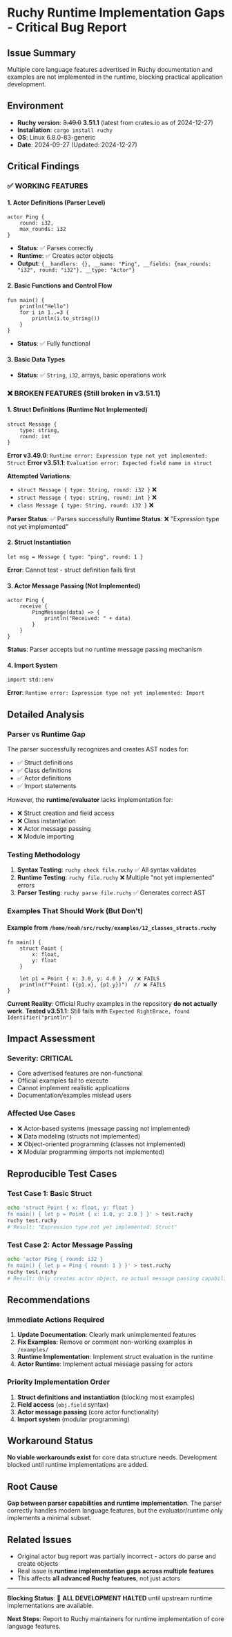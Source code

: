 # Ruchy Runtime Implementation Gaps - Critical Bug Report

## Issue Summary
Multiple core language features advertised in Ruchy documentation and examples are not implemented in the runtime, blocking practical application development.

## Environment
- **Ruchy version**: ~~3.49.0~~ **3.51.1** (latest from crates.io as of 2024-12-27)
- **Installation**: `cargo install ruchy`
- **OS**: Linux 6.8.0-83-generic
- **Date**: 2024-09-27 (Updated: 2024-12-27)

## Critical Findings

### ✅ WORKING FEATURES

#### 1. Actor Definitions (Parser Level)
```ruchy
actor Ping {
    round: i32,
    max_rounds: i32
}
```
- **Status**: ✅ Parses correctly
- **Runtime**: ✅ Creates actor objects
- **Output**: `{__handlers: {}, __name: "Ping", __fields: {max_rounds: "i32", round: "i32"}, __type: "Actor"}`

#### 2. Basic Functions and Control Flow
```ruchy
fun main() {
    println("Hello")
    for i in 1..=3 {
        println(i.to_string())
    }
}
```
- **Status**: ✅ Fully functional

#### 3. Basic Data Types
- **Status**: ✅ `String`, `i32`, arrays, basic operations work

### ❌ BROKEN FEATURES (Still broken in v3.51.1)

#### 1. Struct Definitions (Runtime Not Implemented)
```ruchy
struct Message {
    type: string,
    round: int
}
```
**Error v3.49.0**: `Runtime error: Expression type not yet implemented: Struct`
**Error v3.51.1**: `Evaluation error: Expected field name in struct`

**Attempted Variations**:
- `struct Message { type: String, round: i32 }` ❌
- `struct Message { type: string, round: int }` ❌
- `class Message { type: String, round: i32 }` ❌

**Parser Status**: ✅ Parses successfully
**Runtime Status**: ❌ "Expression type not yet implemented"

#### 2. Struct Instantiation
```ruchy
let msg = Message { type: "ping", round: 1 }
```
**Error**: Cannot test - struct definition fails first

#### 3. Actor Message Passing (Not Implemented)
```ruchy
actor Ping {
    receive {
        PingMessage(data) => {
            println("Received: " + data)
        }
    }
}
```
**Status**: Parser accepts but no runtime message passing mechanism

#### 4. Import System
```ruchy
import std::env
```
**Error**: `Runtime error: Expression type not yet implemented: Import`

## Detailed Analysis

### Parser vs Runtime Gap
The parser successfully recognizes and creates AST nodes for:
- ✅ Struct definitions
- ✅ Class definitions
- ✅ Actor definitions
- ✅ Import statements

However, the **runtime/evaluator** lacks implementation for:
- ❌ Struct creation and field access
- ❌ Class instantiation
- ❌ Actor message passing
- ❌ Module importing

### Testing Methodology
1. **Syntax Testing**: `ruchy check file.ruchy` ✅ All syntax validates
2. **Runtime Testing**: `ruchy file.ruchy` ❌ Multiple "not yet implemented" errors
3. **Parser Testing**: `ruchy parse file.ruchy` ✅ Generates correct AST

### Examples That Should Work (But Don't)

#### Example from `/home/noah/src/ruchy/examples/12_classes_structs.ruchy`
```ruchy
fn main() {
    struct Point {
        x: float,
        y: float
    }

    let p1 = Point { x: 3.0, y: 4.0 }  // ❌ FAILS
    println(f"Point: ({p1.x}, {p1.y})")  // ❌ FAILS
}
```

**Current Reality**: Official Ruchy examples in the repository **do not actually work**.
**Tested v3.51.1**: Still fails with `Expected RightBrace, found Identifier("println")`

## Impact Assessment

### Severity: **CRITICAL**
- Core advertised features are non-functional
- Official examples fail to execute
- Cannot implement realistic applications
- Documentation/examples mislead users

### Affected Use Cases
- ❌ Actor-based systems (message passing not implemented)
- ❌ Data modeling (structs not implemented)
- ❌ Object-oriented programming (classes not implemented)
- ❌ Modular programming (imports not implemented)

## Reproducible Test Cases

### Test Case 1: Basic Struct
```bash
echo 'struct Point { x: float, y: float }
fn main() { let p = Point { x: 1.0, y: 2.0 } }' > test.ruchy
ruchy test.ruchy
# Result: "Expression type not yet implemented: Struct"
```

### Test Case 2: Actor Message Passing
```bash
echo 'actor Ping { round: i32 }
fn main() { let p = Ping { round: 1 } }' > test.ruchy
ruchy test.ruchy
# Result: Only creates actor object, no actual message passing capability
```

## Recommendations

### Immediate Actions Required
1. **Update Documentation**: Clearly mark unimplemented features
2. **Fix Examples**: Remove or comment non-working examples in `/examples/`
3. **Runtime Implementation**: Implement struct evaluation in the runtime
4. **Actor Runtime**: Implement actual message passing for actors

### Priority Implementation Order
1. **Struct definitions and instantiation** (blocking most examples)
2. **Field access** (`obj.field` syntax)
3. **Actor message passing** (core actor functionality)
4. **Import system** (modular programming)

## Workaround Status
**No viable workarounds exist** for core data structure needs. Development blocked until runtime implementations are added.

## Root Cause
**Gap between parser capabilities and runtime implementation**. The parser correctly handles modern language features, but the evaluator/runtime only implements a minimal subset.

## Related Issues
- Original actor bug report was partially incorrect - actors do parse and create objects
- Real issue is **runtime implementation gaps across multiple features**
- This affects **all advanced Ruchy features**, not just actors

---

**Blocking Status**: 🚫 **ALL DEVELOPMENT HALTED** until upstream runtime implementations are available.

**Next Steps**: Report to Ruchy maintainers for runtime implementation of core language features.
